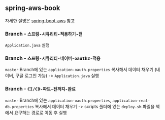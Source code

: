 ## spring-aws-book

자세한 설명은 <a href="https://hyuunnn.github.io/2023/02/27/spring-boot-aws/">spring-boot-aws</a> 참고

### Branch - `스프링-시큐리티-적용하기-전`

`Application.java` 실행

### Branch - `스프링-시큐리티-네이버-oauth2-적용`

`master` Branch에 있는 `application-oauth.properties` 복사해서 데이터 채우기 (네이버, 구글 로그인 가능) -> `Application.java` 실행

### Branch - `CI/CD-파트-전까지-완료`

`master` Branch에 있는 `application-oauth.properties`, `application-real-db.properties` 복사해서 데이터 채우기 -> scripts 폴더에 있는 `deploy.sh` 파일을 책에서 요구하는 경로로 이동 후 실행
